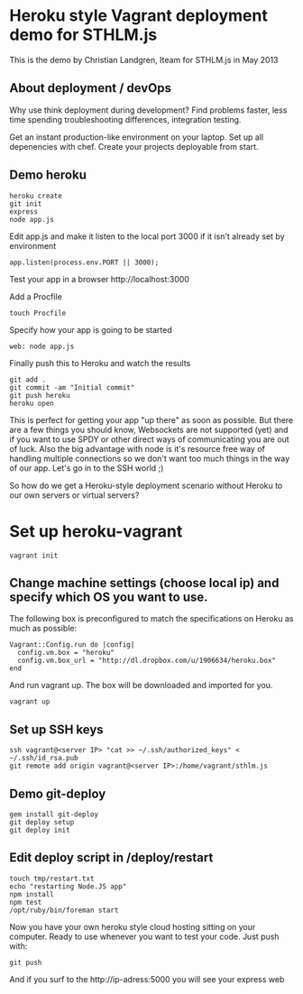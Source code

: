 Heroku style Vagrant deployment demo for STHLM.js
=================================================
 
This is the demo by Christian Landgren, Iteam for STHLM.js in May 2013

## About deployment / devOps

Why use think deployment during development? Find problems faster, less time spending troubleshooting differences, integration testing. 

Get an instant production-like environment on your laptop. 
Set up all depenencies with chef. Create your projects deployable from start. 

## Demo heroku
 
    heroku create
    git init
    express
    node app.js

Edit app.js and make it listen to the local port 3000 if it isn't already set by environment

    app.listen(process.env.PORT || 3000);

Test your app in a browser http://localhost:3000

Add a Procfile

    touch Procfile

Specify how your app is going to be started

    web: node app.js

Finally push this to Heroku and watch the results

    git add .
    git commit -am "Initial commit"
    git push heroku
    heroku open


This is perfect for getting your app "up there" as soon as possible. But there are a few things you should know, Websockets are not supported (yet) and if you want to use SPDY or other direct ways of communicating you are out of luck. Also the big advantage with node is it's resource free way of handling multiple connections so we don't want too much things in the way of our app. Let's go in to the SSH world ;)

So how do we get a Heroku-style deployment scenario without Heroku to our own servers or virtual servers?


Set up heroku-vagrant
===================

    vagrant init 

## Change machine settings (choose local ip) and specify which OS you want to use. 

The following box is preconfigured to match the specifications on Heroku as much as possible:

    Vagrant::Config.run do |config|
      config.vm.box = "heroku"
      config.vm.box_url = "http://dl.dropbox.com/u/1906634/heroku.box"
    end

And run vagrant up. The box will be downloaded and imported for you.

    vagrant up     



## Set up SSH keys

    ssh vagrant@<server IP> "cat >> ~/.ssh/authorized_keys" < ~/.ssh/id_rsa.pub    
    git remote add origin vagrant@<server IP>:/home/vagrant/sthlm.js     

## Demo git-deploy



    gem install git-deploy     
    git deploy setup     
    git deploy init    

## Edit deploy script in /deploy/restart

    touch tmp/restart.txt     
    echo "restarting Node.JS app" 
    npm install    
    npm test     
    /opt/ruby/bin/foreman start    

Now you have your own heroku style cloud hosting sitting on your computer. Ready to use whenever you want to test your code. Just push with:

    git push

And if you surf to the http://ip-adress:5000 you will see your express web



